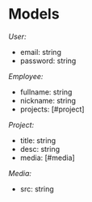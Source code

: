 # Models

*User:*
  - email: string
  - password: string

*Employee:*
  - fullname: string
  - nickname: string
  - projects: [#project]

*Project:*
  - title: string
  - desc: string
  - media: [#media]

*Media:*
  - src: string